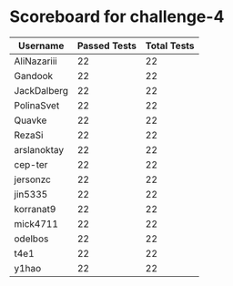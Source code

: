 # Scoreboard for challenge-4
| Username   | Passed Tests | Total Tests |
|------------|--------------|-------------|
| AliNazariii | 22 | 22 |
| Gandook | 22 | 22 |
| JackDalberg | 22 | 22 |
| PolinaSvet | 22 | 22 |
| Quavke | 22 | 22 |
| RezaSi | 22 | 22 |
| arslanoktay | 22 | 22 |
| cep-ter | 22 | 22 |
| jersonzc | 22 | 22 |
| jin5335 | 22 | 22 |
| korranat9 | 22 | 22 |
| mick4711 | 22 | 22 |
| odelbos | 22 | 22 |
| t4e1 | 22 | 22 |
| y1hao | 22 | 22 |

